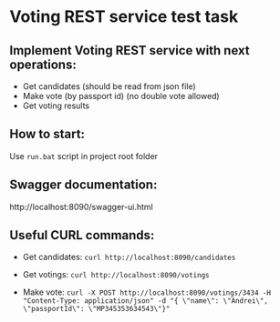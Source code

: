 
# Voting REST service test task

## Implement Voting REST service with next operations:

- Get candidates (should be read from json file)
- Make vote (by passport id) (no double vote allowed)
- Get voting results

## How to start:
Use `run.bat` script in project root folder

## Swagger documentation:
http://localhost:8090/swagger-ui.html

## Useful CURL commands:
- Get candidates:
`curl http://localhost:8090/candidates`

- Get votings:
`curl http://localhost:8090/votings`

- Make vote:
`curl -X POST http://localhost:8090/votings/3434 -H "Content-Type: application/json" -d "{ \"name\": \"Andrei\", \"passportId\": \"MP345353634543\"}"`
